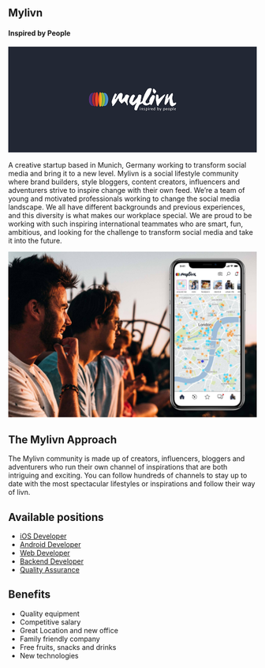 
## Mylivn
#### Inspired by People

![](https://raw.githubusercontent.com/mylivn-gmbh/jobs/master/assets/cover1.png)

A creative startup based in Munich, Germany working to transform social media and bring it to a new level. Mylivn is a social lifestyle community where brand builders, style bloggers, content creators, influencers and adventurers strive to inspire change with their own feed. We’re a team of young and motivated professionals working to change the social media landscape. We all have different backgrounds and previous experiences, and this diversity is what makes our workplace special. We are proud to be working with such inspiring international teammates who are smart, fun, ambitious, and looking for the challenge to transform social media and take it into the future.

![](https://raw.githubusercontent.com/mylivn-gmbh/jobs/master/assets/app3.jpg)

## The Mylivn Approach 

The Mylivn community is made up of creators, influencers, bloggers and adventurers who run their own channel of inspirations that are both intriguing and exciting. You can follow hundreds of channels to stay up to date with the most spectacular lifestyles or inspirations and follow their way of livn.

## Available positions 

- [iOS Developer](https://github.com/mylivn-gmbh/jobs/blob/master/ios-developer.md)
- [Android Developer](https://github.com/mylivn-gmbh/jobs/blob/master/android-developer.md)
- [Web Developer](https://github.com/mylivn-gmbh/jobs/blob/master/web-developer.md)
- [Backend Developer](https://github.com/mylivn-gmbh/jobs/blob/master/backend-developer.md)
- [Quality Assurance](https://github.com/mylivn-gmbh/jobs/blob/master/quality-assurance.md)


## Benefits

- Quality equipment
- Competitive salary
- Great Location and new office
- Family friendly company
- Free fruits, snacks and drinks
- New technologies
